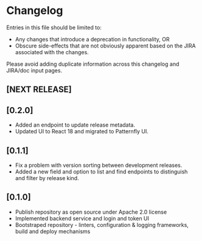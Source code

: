 # Changelog

Entries in this file should be limited to:

- Any changes that introduce a deprecation in functionality, OR
- Obscure side-effects that are not obviously apparent based on the JIRA associated with the changes.

Please avoid adding duplicate information across this changelog and JIRA/doc input pages.

## [NEXT RELEASE]

## [0.2.0]

- Added an endpoint to update release metadata.
- Updated UI to React 18 and migrated to Patternfly UI.

## [0.1.1]

- Fix a problem with version sorting between development releases.
- Added a new field and option to list and find endpoints to distinguish and filter by release kind.

## [0.1.0]

- Publish repository as open source under Apache 2.0 license
- Implemented backend service and login and token UI
- Bootstraped repository - linters, configuration & logging frameworks, build and deploy mechanisms
